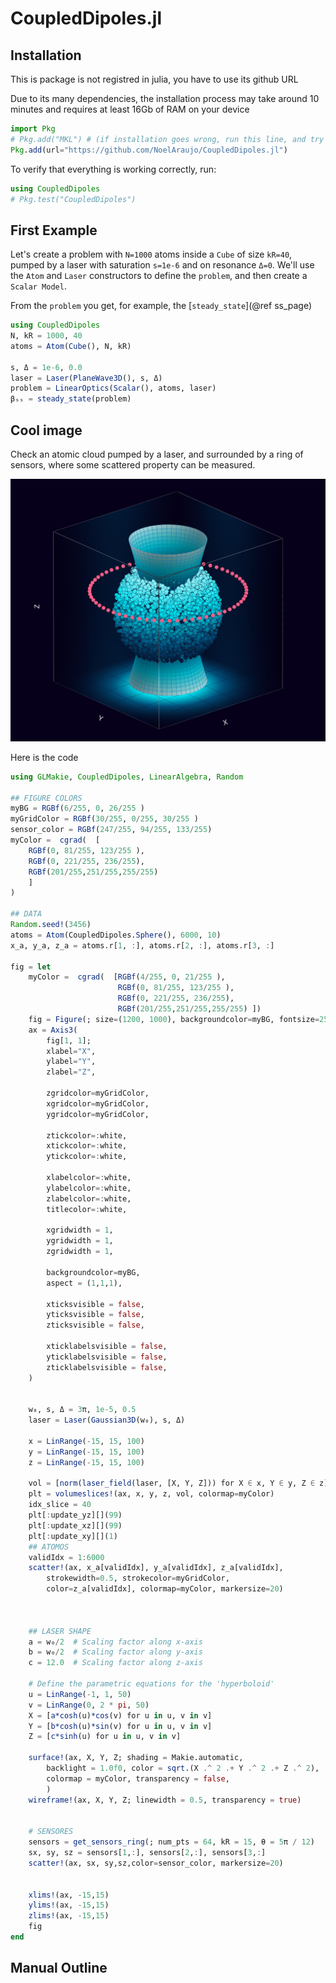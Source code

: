 # CoupledDipoles.jl

## **Installation**
This is package is not registred in julia, you have to use its github URL

Due to its many dependencies, the installation process may take around 10 minutes and requires at least 16Gb of RAM on your device
```julia
import Pkg
# Pkg.add("MKL") # (if installation goes wrong, run this line, and try to install again)
Pkg.add(url="https://github.com/NoelAraujo/CoupledDipoles.jl")
```

To verify that everything is working correctly, run:

```julia
using CoupledDipoles
# Pkg.test("CoupledDipoles")
```

## First Example

Let's create a problem with `N=1000` atoms inside a `Cube` of size `kR=40`, pumped by a laser with saturation `s=1e-6` and on resonance `Δ=0`. We'll use the `Atom` and `Laser` constructors to define the `problem`, and then create a `Scalar Model`.

From the `problem` you get, for example, the [`steady_state`](@ref ss_page)

```julia
using CoupledDipoles
N, kR = 1000, 40
atoms = Atom(Cube(), N, kR)

s, Δ = 1e-6, 0.0
laser = Laser(PlaneWave3D(), s, Δ)
problem = LinearOptics(Scalar(), atoms, laser)
βₛₛ = steady_state(problem)
```

## Cool image
Check an atomic cloud pumped by a laser, and surrounded by a ring of sensors, where some scattered property can be measured.

![Figure 1 of the thesis](fig_1.png)


Here is the code
```julia
using GLMakie, CoupledDipoles, LinearAlgebra, Random

## FIGURE COLORS
myBG = RGBf(6/255, 0, 26/255 )
myGridColor = RGBf(30/255, 0/255, 30/255 )
sensor_color = RGBf(247/255, 94/255, 133/255)
myColor =  cgrad(  [
    RGBf(0, 81/255, 123/255 ),
    RGBf(0, 221/255, 236/255),
    RGBf(201/255,251/255,255/255)
    ]
)

## DATA
Random.seed!(3456)
atoms = Atom(CoupledDipoles.Sphere(), 6000, 10)
x_a, y_a, z_a = atoms.r[1, :], atoms.r[2, :], atoms.r[3, :]

fig = let
    myColor =  cgrad(  [RGBf(4/255, 0, 21/255 ),
                        RGBf(0, 81/255, 123/255 ),
                        RGBf(0, 221/255, 236/255),
                        RGBf(201/255,251/255,255/255) ])
    fig = Figure(; size=(1200, 1000), backgroundcolor=myBG, fontsize=25)
    ax = Axis3(
        fig[1, 1];
        xlabel="X",
        ylabel="Y",
        zlabel="Z",

        zgridcolor=myGridColor,
        xgridcolor=myGridColor,
        ygridcolor=myGridColor,

        ztickcolor=:white,
        xtickcolor=:white,
        ytickcolor=:white,

        xlabelcolor=:white,
        ylabelcolor=:white,
        zlabelcolor=:white,
        titlecolor=:white,

        xgridwidth = 1,
        ygridwidth = 1,
        zgridwidth = 1,

        backgroundcolor=myBG,
        aspect = (1,1,1),

        xticksvisible = false,
        yticksvisible = false,
        zticksvisible = false,

        xticklabelsvisible = false,
        yticklabelsvisible = false,
        zticklabelsvisible = false,
    )


    w₀, s, Δ = 3π, 1e-5, 0.5
    laser = Laser(Gaussian3D(w₀), s, Δ)

    x = LinRange(-15, 15, 100)
    y = LinRange(-15, 15, 100)
    z = LinRange(-15, 15, 100)

    vol = [norm(laser_field(laser, [X, Y, Z])) for X ∈ x, Y ∈ y, Z ∈ z]
    plt = volumeslices!(ax, x, y, z, vol, colormap=myColor)
    idx_slice = 40
    plt[:update_yz][](99)
    plt[:update_xz][](99)
    plt[:update_xy][](1)
    ## ATOMOS
    validIdx = 1:6000
    scatter!(ax, x_a[validIdx], y_a[validIdx], z_a[validIdx],
        strokewidth=0.5, strokecolor=myGridColor,
        color=z_a[validIdx], colormap=myColor, markersize=20)



    ## LASER SHAPE
    a = w₀/2  # Scaling factor along x-axis
    b = w₀/2  # Scaling factor along y-axis
    c = 12.0  # Scaling factor along z-axis

    # Define the parametric equations for the 'hyperboloid'
    u = LinRange(-1, 1, 50)
    v = LinRange(0, 2 * pi, 50)
    X = [a*cosh(u)*cos(v) for u in u, v in v]
    Y = [b*cosh(u)*sin(v) for u in u, v in v]
    Z = [c*sinh(u) for u in u, v in v]

    surface!(ax, X, Y, Z; shading = Makie.automatic, 
        backlight = 1.0f0, color = sqrt.(X .^ 2 .+ Y .^ 2 .+ Z .^ 2),
        colormap = myColor, transparency = false,
        )
    wireframe!(ax, X, Y, Z; linewidth = 0.5, transparency = true)


    # SENSORES
    sensors = get_sensors_ring(; num_pts = 64, kR = 15, θ = 5π / 12)
    sx, sy, sz = sensors[1,:], sensors[2,:], sensors[3,:]
    scatter!(ax, sx, sy,sz,color=sensor_color, markersize=20)


    xlims!(ax, -15,15)
    ylims!(ax, -15,15)
    zlims!(ax, -15,15)
    fig
end
```


## Manual Outline
```@contents
```

